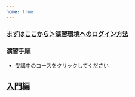 ```yaml
---
home: true
---
```


### [まずはここから＞演習環境へのログイン方法](howtologin/index.md)
### 演習手順
- 受講中のコースをクリックしてください
## [入門編](intro/index.md)

<!--
## [システム管理編](intro/index.md)
## [インターネットサーバー構築編](intro/index.md)
## [社内サーバー構築編](intro/index.md)
## [トラブルシュート編](intro/index.md)
-->